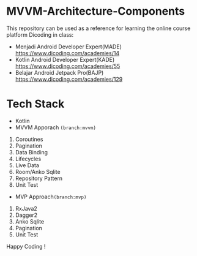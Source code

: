 # MVVM-Architecture-Components

This repository can be used as a reference for learning the online course platform Dicoding in class:

- Menjadi Android Developer Expert(MADE) https://www.dicoding.com/academies/14
- Kotlin Android Developer Expert(KADE) https://www.dicoding.com/academies/55
- Belajar Android Jetpack Pro(BAJP) https://www.dicoding.com/academies/129

# Tech Stack

- Kotlin
- MVVM Apporach `(branch:mvvm)`
1. Coroutines
2. Pagination
3. Data Binding
4. Lifecycles
5. Live Data
6. Room/Anko Sqlite
7. Repository Pattern
8. Unit Test

- MVP Approach`(branch:mvp)`
1. RxJava2
2. Dagger2
3. Anko Sqlite
4. Pagination
5. Unit Test

Happy Coding !
